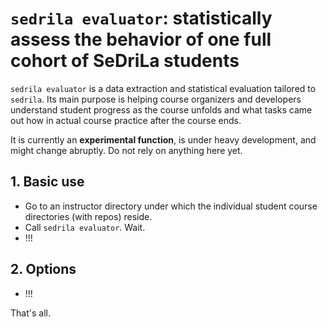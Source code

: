 # `sedrila evaluator`: statistically assess the behavior of one full cohort of SeDriLa students

`sedrila evaluator` is a data extraction and statistical evaluation tailored to `sedrila`.
Its main purpose is helping course organizers and developers understand 
student progress as the course unfolds and
what tasks came out how in actual course practice after the course ends.

It is currently an **experimental function**, is under heavy development, 
and might change abruptly.
Do not rely on anything here yet.

## 1. Basic use

- Go to an instructor directory under which the individual student course directories (with repos)
  reside.
- Call `sedrila evaluator`. Wait.
- !!!

## 2. Options

- !!!

That's all.

